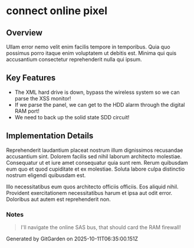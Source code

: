 # connect online pixel

## Overview
Ullam error nemo velit enim facilis tempore in temporibus. Quia quo possimus porro itaque enim voluptatem ut debitis est. Minima qui quis accusantium consectetur reprehenderit nulla qui ipsum.

## Key Features
- The XML hard drive is down, bypass the wireless system so we can parse the XSS monitor!
- If we parse the panel, we can get to the HDD alarm through the digital RAM port!
- We need to back up the solid state SDD circuit!

## Implementation Details
Reprehenderit laudantium placeat nostrum illum dignissimos recusandae accusantium sint. Dolorem facilis sed nihil laborum architecto molestiae. Consequatur ut et iure amet consequatur quia sunt rem. Rerum quibusdam eum quo et quod cupiditate et ex molestiae. Soluta labore culpa distinctio nostrum eligendi quibusdam est.
 Illo necessitatibus eum quos architecto officiis officiis. Eos aliquid nihil. Provident exercitationem necessitatibus harum et ipsa aut odit error. Doloribus aut autem est reprehenderit non.

### Notes
> I'll navigate the online SAS bus, that should card the RAM firewall!

Generated by GitGarden on 2025-10-11T06:35:00.151Z